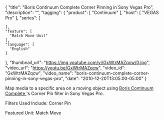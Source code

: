 {
  "title": "Boris Continuum Complete Corner Pinning in Sony Vegas Pro",
  "description": "",
  "tagging": {
    "product": [
      "Continuum"
    ],
    "host": [
      "VEGAS Pro"
    ],
    "series": [

    ],
    "feature": [
      "Match Move Unit"
    ],
    "language": [
      "English"
    ]
  },
  "thumbnail_url": "https://img.youtube.com/vi/GxWtrMAZqcw/0.jpg",
  "video_url": "https://youtu.be/GxWtrMAZqcw",
  "video_id": "GxWtrMAZqcw",
  "video_name": "boris-continuum-complete-corner-pinning-in-sony-vegas-pro",
  "date": "2010-12-20T13:05:00-05:00"
}

Map media to a specific area on a moving object using [ Boris Continuum
Complete ](/products/continuum/)
's Corner Pin filter in Sony Vegas Pro.

Filters Used Include: Corner Pin

Featured Unit: Match Move


